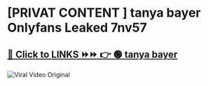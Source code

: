 
 # [PRIVAT CONTENT ] tanya bayer Onlyfans Leaked 7nv57

## <h2><a href="https://clipsfans.com/tanya_bayer&ref=git">🔗 Click to LINKS ⏩⏩ 👉 🟢 tanya bayer </a></h2>

<a href="https://clipsfans.com/tanya_bayer&ref=git" rel="nofollow" data-target="animated-image.originalLink"><img src="https://i.ibb.co.com/xMMVF88/686577567.gif" alt="Viral Video Original" style="max-width: 100%; display: inline-block;" data-target="animated-image.originalImage"></a>

